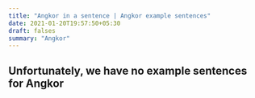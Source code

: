 ```yaml
---
title: "Angkor in a sentence | Angkor example sentences"
date: 2021-01-20T19:57:50+05:30
draft: falses
summary: "Angkor"
---
```

## Unfortunately, we have no example sentences for Angkor                 
